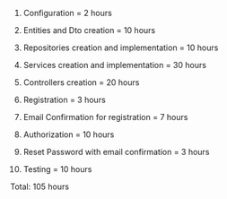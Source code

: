 
1. Configuration = 2 hours

2. Entities and Dto creation = 10 hours

3. Repositories creation and implementation = 10 hours

4. Services creation and implementation = 30 hours

5. Controllers creation = 20 hours

6. Registration = 3 hours

7. Email Confirmation for registration = 7 hours

8. Authorization = 10 hours

9. Reset Password with email confirmation = 3 hours

10. Testing = 10 hours

Total: 105 hours